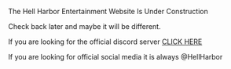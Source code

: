 The Hell Harbor Entertainment Website Is Under Construction

Check back later and maybe it will be different. 

If you are looking for the official discord server [CLICK HERE](https://discord.gg/bGTDqtmTHf)

If you are looking for official social media it is always @HellHarbor 
